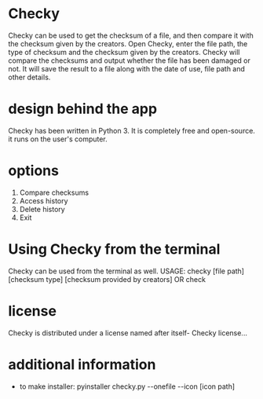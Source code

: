 # Checky
Checky can be used to get the checksum of a file, and then compare it with the checksum given by the creators. Open Checky, enter the file path, the type of checksum and the checksum given by the creators. Checky will compare the checksums and output whether the file has been damaged or not. It will save the result to a file along with the date of use, file path and other details.

# design behind the app
Checky has been written in Python 3. It is completely free and open-source. it runs on the user's computer.
 
# options
1. Compare checksums
2. Access history
3. Delete history
4. Exit

# Using Checky from the terminal
Checky can be used from the terminal as well.
USAGE: checky [file path] [checksum type] [checksum provided by creators] OR check

# license
Checky is distributed under a license named after itself- Checky license...

# additional information
- to make installer: pyinstaller checky.py --onefile --icon [icon path]
